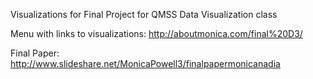 Visualizations for Final Project for QMSS Data Visualization class 

Menu with links to visualizations: http://aboutmonica.com/final%20D3/

Final Paper: http://www.slideshare.net/MonicaPowell3/finalpapermonicanadia
